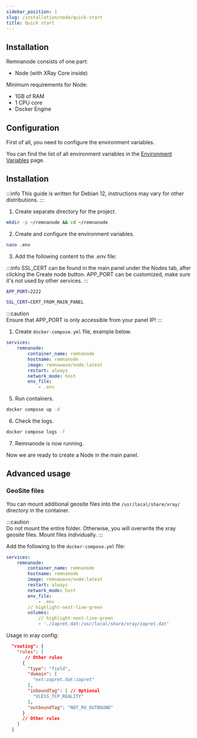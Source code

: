 ```yaml
---
sidebar_position: 1
slug: /installation/node/quick-start
title: Quick start
---
```


## Installation

Remnanode consists of one part:

- Node (with XRay Core inside)

Minimum requirements for Node:

- 1GB of RAM
- 1 CPU core
- Docker Engine

## Configuration

First of all, you need to configure the environment variables.

You can find the list of all environment variables in the [Environment Variables](/installation/node/env) page.

## Installation

:::info
This guide is written for Debian 12, instructions may vary for other distributions.
:::

1. Create separate directory for the project.

```bash
mkdir -p ~/remnanode && cd ~/remnanode
```

2. Create and configure the environment variables.

```bash
nano .env
```

3. Add the following content to the .env file:

:::info
SSL_CERT can be found in the main panel under the Nodes tab, after clicking the Create node button.
APP_PORT can be customized, make sure it's not used by other services.
:::

```bash title=".env"
APP_PORT=2222

SSL_CERT=CERT_FROM_MAIN_PANEL
```

:::caution  
Ensure that APP_PORT is only accessible from your panel IP!
:::

1. Create `docker-compose.yml` file, example below.

```yaml title="docker-compose.yml"
services:
    remnanode:
        container_name: remnanode
        hostname: remnanode
        image: remnawave/node:latest
        restart: always
        network_mode: host
        env_file:
            - .env
```

5. Run containers.

```bash
docker compose up -d
```

6. Check the logs.

```bash
docker compose logs -f
```

7. Remnanode is now running.

Now we are ready to create a Node in the main panel.

## Advanced usage

### GeoSite files

You can mount additional geosite files into the `/usr/local/share/xray/` directory in the container.

:::caution  
Do not mount the entire folder. Otherwise, you will overwrite the xray geosite files. Mount files individually.
:::

Add the following to the `docker-compose.yml` file:

```yaml
services:
    remnanode:
        container_name: remnanode
        hostname: remnanode
        image: remnawave/node:latest
        restart: always
        network_mode: host
        env_file:
            - .env
        // highlight-next-line-green
        volumes:
            // highlight-next-line-green
            - './zapret.dat:/usr/local/share/xray/zapret.dat'
```

Usage in xray config:

```json
  "routing": {
    "rules": [
       // Other rules
      {
        "type": "field",
        "domain": [
          "ext:zapret.dat:zapret"
        ],
        "inboundTag": [ // Optional
          "VLESS_TCP_REALITY"
        ],
        "outboundTag": "NOT_RU_OUTBOUND"
      }
      // Other rules
    ]
  }
```
